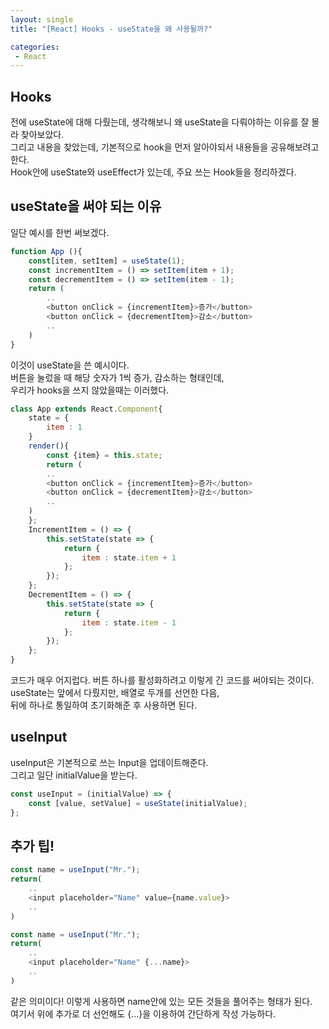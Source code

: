 ```yaml
---
layout: single
title: "[React] Hooks - useState을 왜 사용될까?"

categories:
 - React
--- 
```


## Hooks
전에 useState에 대해 다뤘는데, 생각해보니 왜 useState을 다뤄야하는 이유를 잘 몰라 찾아보았다. <br>
그리고 내용을 찾았는데, 기본적으로 hook을 먼저 알아야되서 내용들을 공유해보려고 한다. <br>
Hook안에 useState와 useEffect가 있는데, 주요 쓰는 Hook들을 정리하겠다. <br>

## useState을 써야 되는 이유
일단 예시를 한번 써보겠다. <br>
```javascript
function App (){
    const[item, setItem] = useState(1);
    const incrementItem = () => setItem(item + 1);
    const decrementItem = () => setItem(item - 1);
    return (
        ..
        <button onClick = {incrementItem}>증가</button>
        <button onClick = {decrementItem}>감소</button>
        ..
    )
}
```
이것이 useState을 쓴 예시이다. <br>
버튼을 눌렀을 때 해당 숫자가 1씩 증가, 감소하는 형태인데, <br>
우리가 hooks을 쓰지 않았을때는 이러했다. <br>

```javascript
class App extends React.Component{
    state = {
        item : 1
    }
    render(){
        const {item} = this.state;
        return (
        ..
        <button onClick = {incrementItem}>증가</button>
        <button onClick = {decrementItem}>감소</button>
        ..
    )
    };
    IncrementItem = () => {
        this.setState(state => {
            return {
                item : state.item + 1
            };
        });
    };
    DecrementItem = () => {
        this.setState(state => {
            return {
                item : state.item - 1
            };
        });
    };
}
```
코드가 매우 어지럽다. 버튼 하나를 활성화하려고 이렇게 긴 코드를 써야되는 것이다. <br>
useState는 앞에서 다뤘지만, 배열로 두개를 선언한 다음, <br>
뒤에 하나로 통일하여 초기화해준 후 사용하면 된다. <br>

## useInput
useInput은 기본적으로 쓰는 Input을 업데이트해준다. <br>
그리고 일단 initialValue을 받는다. <br>
```javascript
const useInput = (initialValue) => {
    const [value, setValue] = useState(initialValue);
};
```

## 추가 팁!
```javascript
const name = useInput("Mr.");
return(
    ..
    <input placeholder="Name" value={name.value}>
    ..
)
```

```javascript
const name = useInput("Mr.");
return(
    ..
    <input placeholder="Name" {...name}>
    ..
)
```
같은 의미이다! 이렇게 사용하면 name안에 있는 모든 것들을 풀어주는 형태가 된다. <br>
여기서 위에 추가로 더 선언해도 {...}을 이용하여 간단하게 작성 가능하다. <br>
